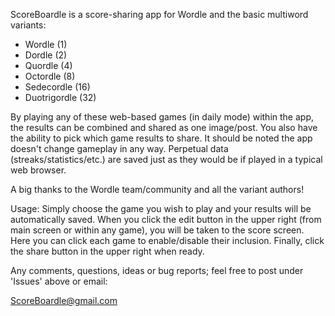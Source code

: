 ScoreBoardle is a score-sharing app for Wordle and the basic multiword variants:

- Wordle (1)
- Dordle (2)
- Quordle (4)
- Octordle (8)
- Sedecordle (16)
- Duotrigordle (32)

By playing any of these web-based games (in daily mode) within the app, the results can be combined and shared as one image/post. You also have the ability to pick which game results to share. It should be noted the app doesn't change gameplay in any way. Perpetual data (streaks/statistics/etc.) are saved just as they would be if played in a typical web browser.

A big thanks to the Wordle team/community and all the variant authors!

Usage:
Simply choose the game you wish to play and your results will be automatically saved. When you click the edit button in the upper right (from main screen or within any game), you will be taken to the score screen. Here you can click each game to enable/disable their inclusion. Finally, click the share button in the upper right when ready.

Any comments, questions, ideas or bug reports; feel free to post under 'Issues' above or email:

ScoreBoardle@gmail.com
